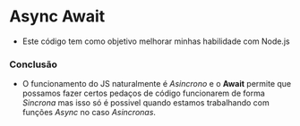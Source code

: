 # Async Await
 - Este código tem como objetivo melhorar minhas habilidade com Node.js

### Conclusão 
 - O funcionamento do JS naturalmente é *Asincrono* e o **Await** permite que possamos 
 fazer certos pedaços de código funcionarem de forma *Sincrona* mas isso só é possivel 
 quando estamos trabalhando com funções *Async* no caso *Asincronas*.